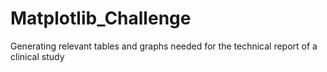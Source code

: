 # Matplotlib_Challenge
Generating relevant tables and graphs needed for the technical report of a clinical study
